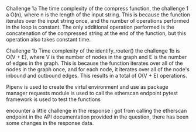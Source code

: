 Challenge 1a
The time complexity of the compress function, the challenge 1 a O(n), where n is the length of the input string.
This is because the function iterates over the input string once, and the number of operations performed in the
loop is constant. The only additional operation performed is the concatenation of the compressed string at the end
of the function, but this operation also takes constant time.


Challenge 1b
Time complexity of the identify_router() the challenge 1b is O(V + E),
where V is the number of nodes in the graph and E is the number of edges in the graph.
This is because the function iterates over all of the nodes in the graph once, and for each node, it iterates over all of the node's inbound and outbound edges. This results in a total of O(V + E) operations.

Pipenv is used to create the virtul environment and use as package manager
requests module is used to call the etherscan endpoint
pytest framework is used to test the functions

encounter a little challenge in the response i got from calling the etherscan endpoint in the API documentation provided in the question, there has been some changes in the response data.
